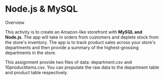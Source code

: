 # Node.js & MySQL
Overview

This activity is to create an Amazon-like storefront with **MySQL and Node.js**. The app will take in orders from customers and deplete stock from the store's inventory. The app is to track product sales across your store's departments and then provide a summary of the highest-grossing departments in the store.

This assignment provide two files of data: department.csv and 10productitems.csv. You can propulate the raw data to the department table and product table respectively.
